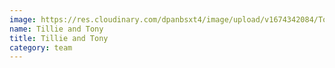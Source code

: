 ```yaml
---
image: https://res.cloudinary.com/dpanbsxt4/image/upload/v1674342084/Tonys/thethe_jido_uzs9r2.jpg
name: Tillie and Tony
title: Tillie and Tony
category: team
---
```

